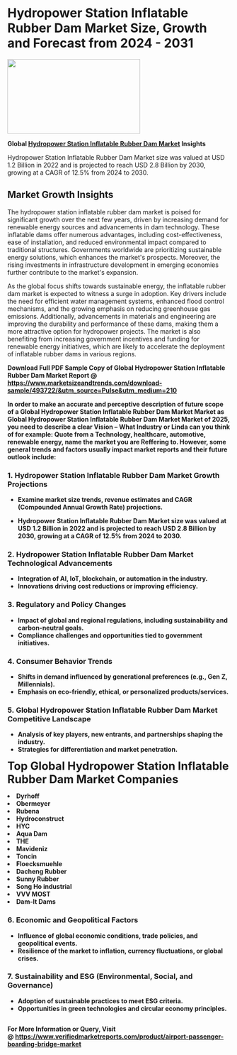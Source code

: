 <H1>Hydropower Station Inflatable Rubber Dam Market Size, Growth and Forecast from 2024 - 2031</H1><img class="aligncenter size-medium wp-image-584254" src="https://thirdeyenews.in/wp-content/uploads/2024/09/Global-Market-Research-300x168.jpeg" alt="" width="300" height="168" /><p><strong>Global&nbsp;<a href="https://www.marketsizeandtrends.com/download-sample/493722/&amp;utm_source=Pulse&amp;utm_medium=210">Hydropower Station Inflatable Rubber Dam Market</a> Insights</strong></p><p>Hydropower Station Inflatable Rubber Dam Market size was valued at USD 1.2 Billion in 2022 and is projected to reach USD 2.8 Billion by 2030, growing at a CAGR of 12.5% from 2024 to 2030.</p><p><h2>Market Growth Insights</h2> <p>The hydropower station inflatable rubber dam market is poised for significant growth over the next few years, driven by increasing demand for renewable energy sources and advancements in dam technology. These inflatable dams offer numerous advantages, including cost-effectiveness, ease of installation, and reduced environmental impact compared to traditional structures. Governments worldwide are prioritizing sustainable energy solutions, which enhances the market's prospects. Moreover, the rising investments in infrastructure development in emerging economies further contribute to the market's expansion.</p> <p><strong></strong></p> <p>As the global focus shifts towards sustainable energy, the inflatable rubber dam market is expected to witness a surge in adoption. Key drivers include the need for efficient water management systems, enhanced flood control mechanisms, and the growing emphasis on reducing greenhouse gas emissions. Additionally, advancements in materials and engineering are improving the durability and performance of these dams, making them a more attractive option for hydropower projects. The market is also benefiting from increasing government incentives and funding for renewable energy initiatives, which are likely to accelerate the deployment of inflatable rubber dams in various regions.</p> <p><strong></p><p><span class=""><strong>Download Full PDF Sample Copy of Global Hydropower Station Inflatable Rubber Dam Market Report</strong> @ <a href="https://www.marketsizeandtrends.com/download-sample/493722/&amp;utm_source=Pulse&amp;utm_medium=210" target="_blank">https://www.marketsizeandtrends.com/download-sample/493722/&amp;utm_source=Pulse&amp;utm_medium=210</a></span></p><p>In order to make an accurate and perceptive description of future scope of a Global&nbsp;Hydropower Station Inflatable Rubber Dam Market Market as Global&nbsp;Hydropower Station Inflatable Rubber Dam Market Market of 2025, you need to describe a clear Vision &ndash; What Industry or Linda can you think of for example: Quote from a Technology, healthcare, automotive, renewable energy, name the market you are Reffering to. However, some general trends and factors usually impact market reports and their future outlook include:</p><h3>1.&nbsp;<strong>Hydropower Station Inflatable Rubber Dam Market Growth Projections</strong></h3><ul><li>Examine market size trends, revenue estimates and CAGR (Compounded Annual Growth Rate) projections.</li><li><p>Hydropower Station Inflatable Rubber Dam Market size was valued at USD 1.2 Billion in 2022 and is projected to reach USD 2.8 Billion by 2030, growing at a CAGR of 12.5% from 2024 to 2030.</p></li></ul><h3>2.&nbsp;<strong>Hydropower Station Inflatable Rubber Dam Market Technological Advancements</strong></h3><ul><li>Integration of AI, IoT, blockchain, or automation in the industry.</li><li>Innovations driving cost reductions or improving efficiency.</li></ul><h3>3.&nbsp;<strong>Regulatory and Policy Changes</strong></h3><ul><li>Impact of global and regional regulations, including sustainability and carbon-neutral goals.</li><li>Compliance challenges and opportunities tied to government initiatives.</li></ul><h3>4.&nbsp;<strong>Consumer Behavior Trends</strong></h3><ul><li>Shifts in demand influenced by generational preferences (e.g., Gen Z, Millennials).</li><li>Emphasis on eco-friendly, ethical, or personalized products/services.</li></ul><h3>5.&nbsp;<strong>Global Hydropower Station Inflatable Rubber Dam Market Competitive Landscape</strong></h3><ul><li>Analysis of key players, new entrants, and partnerships shaping the industry.</li><li>Strategies for differentiation and market penetration.</li></ul><p data-pm-slice="1 1 []"><span style="color: inherit; font-family: inherit; font-size: 25px;">Top Global Hydropower Station Inflatable Rubber Dam Market Companies</span></p><div class="" data-test-id=""><p><li>Dyrhoff</li><li> Obermeyer</li><li> Rubena</li><li> Hydroconstruct</li><li> HYC</li><li> Aqua Dam</li><li> THE</li><li> Mavideniz</li><li> Toncin</li><li> Floecksmuehle</li><li> Dacheng Rubber</li><li> Sunny Rubber</li><li> Song Ho industrial</li><li> VVV MOST</li><li> Dam-It Dams</li></p></div><h3>6.&nbsp;<strong>Economic and Geopolitical Factors</strong></h3><ul><li>Influence of global economic conditions, trade policies, and geopolitical events.</li><li>Resilience of the market to inflation, currency fluctuations, or global crises.</li></ul><h3>7.&nbsp;<strong>Sustainability and ESG (Environmental, Social, and Governance)</strong></h3><ul><li>Adoption of sustainable practices to meet ESG criteria.</li><li>Opportunities in green technologies and circular economy principles.</li></ul><h2><strong style="font-size: 14px;">For More Information or Query, Visit @&nbsp;</strong><a style="background-color: #ffffff; font-size: 14px;" href="https://www.marketsizeandtrends.com/report/hydropower-station-inflatable-rubber-dam-market/" target="_blank">https://www.verifiedmarketreports.com/product/airport-passenger-boarding-bridge-market</a></h2>
